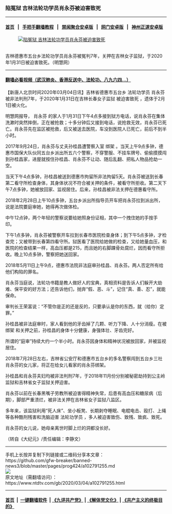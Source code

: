 ### 陷冤狱 吉林法轮功学员肖永芬被迫害致死
------------------------

#### [首页](https://github.com/gfw-breaker/banned-news3/blob/master/README.md) &nbsp;&nbsp;|&nbsp;&nbsp; [手把手翻墙教程](https://github.com/gfw-breaker/guides/wiki) &nbsp;&nbsp;|&nbsp;&nbsp; [禁闻聚合安卓版](https://github.com/gfw-breaker/bn-android) &nbsp;&nbsp;|&nbsp;&nbsp; [网门安卓版](https://github.com/oGate2/oGate) &nbsp;&nbsp;|&nbsp;&nbsp; [神州正道安卓版](https://github.com/SzzdOgate/update) 



<div><div class="featured_image">
 <a href="https://i.ntdtv.com/assets/uploads/2020/03/2003-9-9-nj-4.jpg" target="_blank">
  <figure>
   <img alt="陷冤狱 吉林法轮功学员肖永芬被迫害致死" src="https://i.ntdtv.com/assets/uploads/2020/03/2003-9-9-nj-4-800x450.jpg"/>
  </figure><br/>
 </a>
 <span class="caption">
  吉林德惠市五台乡法轮功学员肖永芬被冤判7年，关押在吉林女子监狱，于2020年1月31日被迫害致死。（明慧网）
 </span>
</div>
</div><hr/>

#### [翻墙必看视频（武汉肺炎、香港反送中、法轮功、八九六四...）](https://github.com/gfw-breaker/banned-news3/blob/master/pages/link3.md)

<div><div class="post_content" itemprop="articleBody">
 <p>
  【新唐人北京时间2020年03月04日讯】吉林省德惠市五台乡
  <ok href="https://www.ntdtv.com/gb/法轮功学员.htm">
   法轮功学员
  </ok>
  <ok href="https://www.ntdtv.com/gb/肖永芬.htm">
   肖永芬
  </ok>
  被非法判刑7年，于2020年1月31日在吉林长春女子监狱
  <ok href="https://www.ntdtv.com/gb/被迫害致死.htm">
   被迫害致死
  </ok>
  ，遗体于2月1日被火化。
 </p>
 <p>
  明慧网报导，
  <ok href="https://www.ntdtv.com/gb/肖永芬.htm">
   肖永芬
  </ok>
  的家人于1月31日下午4点多接到狱方电话，说肖永芬在集体洗漱时突然摔倒，正在被抢救；十多分钟后又接到电话，说抢救无效，肖永芬已死亡。肖永芬先在监区被抢救，后又被送去医院，车没到医院人已死亡，前后不到半小时。
 </p>
 <p>
  2017年9月24日，肖永芬与丈夫孙桂昌遭警察入室
  <ok href="https://www.ntdtv.com/gb/绑架.htm">
   绑架
  </ok>
  。当天上午9点多钟，德惠市国保大队伙同五台乡派出所五六个警察，不穿警服、不挂车牌号、偷偷摸摸闯到孙桂昌家，进屋就按住孙桂昌、肖永芬不让动、随后乱翻、把私人物品抢劫一空。
 </p>
 <p>
  当天下午4点多钟，孙桂昌被送到德惠市拘留所非法拘留5天。肖永芬被送到长春第二看守所检查身体，其身体状况不符合被关押的条件，被看守所拒收。第二天下午7点多钟，她被放回家、监视居住。后来，孙桂昌被非法关押在德惠看守所。
 </p>
 <p>
  2018年2月28日上午10点多钟，五台乡派出所指导员开车把肖永芬拉到派出所，说是法院要庭审她，她得再次做体检。
 </p>
 <p>
  中午12点钟，两个年轻的警察说要给她照身份证相，其中一个拽住她的手按手印。
 </p>
 <p>
  下午1点多钟，肖永芬被警察开车拉到长春市医院检查身体；到下午5点多钟，才检查完；又被带到长春第四看守所。狱医看了医院给她做的检查，又给她量血压，和医院的检查结果一样，高血压都是215，而且她的右脚踝骨处腐烂，因而看守所拒收。晚上10点多钟，警察把她送回家。
 </p>
 <p>
  2018年5月11日上午9点，德惠市法院非法庭审孙桂昌、肖永芬。两人否定所有给他们构陷的罪名。
 </p>
 <p>
  肖永芬当庭说，法轮功书籍是教人做好人的宝典，真相资料是告诉人们躲开大劫难、保平安的好方法；还告诉他们，抛弃“假、恶、斗”，记住“真、善、忍”，就能保命。
 </p>
 <p>
  审判长王荣富说：“不管你是正的还是反的，只要承认是你的东西，就（给你）定罪。”
 </p>
 <p>
  孙桂昌被非法庭审时，家人看到他的牙齿掉了几颗、听力下降、人十分消瘦。在被
  <ok href="https://www.ntdtv.com/gb/绑架.htm">
   绑架
  </ok>
  和关押之前，孙桂昌的身体十分健康，身强体壮、牙齿完好。
 </p>
 <p>
  所谓的“庭审”持续大约一个半小时。肖永芬因身体和精神状况被放回家，并被监视居住。
 </p>
 <p>
  2018年7月28日左右，吉林省公安厅和德惠市五台乡的多名警察闯到五台乡三社肖永芬的女儿家，将正在给女儿看家的肖永芬绑架。
 </p>
 <p>
  孙桂昌和肖永芬夫妇均被非法判刑7年，于2018年11月份分别被秘密劫持到公主岭监狱和吉林省女子监狱关押迫害。
 </p>
 <p>
  肖永芬以前在长春黑嘴子劳教所被迫害得精神失常，后患有高血压和糖尿病（后期），脚部严重溃烂，被非法关押在吉林省女子监狱八监区。
 </p>
 <p>
  多年来，该监狱利用“死人床”、坐小板凳、长期剥夺睡眠、电棍电击、殴打、上绳等各种酷刑残害和洗脑迫害
  <ok href="https://www.ntdtv.com/gb/法轮功学员.htm">
   法轮功学员
  </ok>
  ，多人被迫害致伤、致残、致疯、致死。
 </p>
 <p>
  肖永芬的女儿说，她母亲离世时脚上烂的洞都没长好。
 </p>
 <p>
  （转自《大纪元》/责任编辑：李静文）
 </p>
 <div class="single_ad">
 </div>
</div>
</div>
<hr/>
手机上长按并复制下列链接或二维码分享本文章：<br/>
https://github.com/gfw-breaker/banned-news3/blob/master/pages/prog424/a102791255.md <br/>
<a href='https://github.com/gfw-breaker/banned-news3/blob/master/pages/prog424/a102791255.md'><img src='https://github.com/gfw-breaker/banned-news3/blob/master/pages/prog424/a102791255.md.png'/></a> <br/>
原文地址（需翻墙访问）：https://www.ntdtv.com/gb/2020/03/04/a102791255.html


------------------------
#### [首页](https://github.com/gfw-breaker/banned-news3/blob/master/README.md) &nbsp;|&nbsp; [一键翻墙软件](https://github.com/gfw-breaker/nogfw/blob/master/README.md) &nbsp;| [《九评共产党》](https://github.com/gfw-breaker/9ping.md/blob/master/README.md#九评之一评共产党是什么) | [《解体党文化》](https://github.com/gfw-breaker/jtdwh.md/blob/master/README.md) | [《共产主义的终极目的》](https://github.com/gfw-breaker/gczydzjmd.md/blob/master/README.md)


<img src='http://gfw-breaker.win/banned-news3/pages/prog424/a102791255.md' width='0px' height='0px'/>